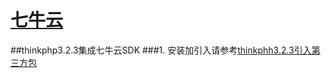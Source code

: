# [七牛云](http://developer.qiniu.com/code/v7/sdk/php.html)
##thinkphp3.2.3集成七牛云SDK
###1. 安装加引入请参考[thinkphh3.2.3引入第三方包](../thinkphh3.2.3引入第三方包)